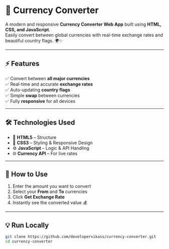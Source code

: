 # 💱 Currency Converter

A modern and responsive **Currency Converter Web App** built using **HTML, CSS, and JavaScript**.  
Easily convert between global currencies with real-time exchange rates and beautiful country flags. 🌍✨

---

## ⚡ Features
✅ Convert between **all major currencies**  
✅ Real-time and accurate **exchange rates**  
✅ Auto-updating **country flags**  
✅ Simple **swap** between currencies  
✅ Fully **responsive** for all devices  

---

## 🛠️ Technologies Used
- 🧱 **HTML5** – Structure  
- 🎨 **CSS3** – Styling & Responsive Design  
- ⚙️ **JavaScript** – Logic & API Handling  
- 🌐 **Currency API** – For live rates  


---

## 🚀 How to Use
1. Enter the amount you want to convert  
2. Select your **From** and **To** currencies  
3. Click **Get Exchange Rate**  
4. Instantly see the converted value 💰  

---

## 💡 Run Locally
```bash
git clone https://github.com/developervikass/currency-converter.git
cd currency-converter
